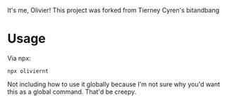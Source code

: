 It's me, Olivier! This project was forked from Tierney Cyren's bitandbang

# Usage
Via npx:
```
npx oliviernt
```

Not including how to use it globally because I'm not sure why you'd want this as a global command. That'd be creepy.
